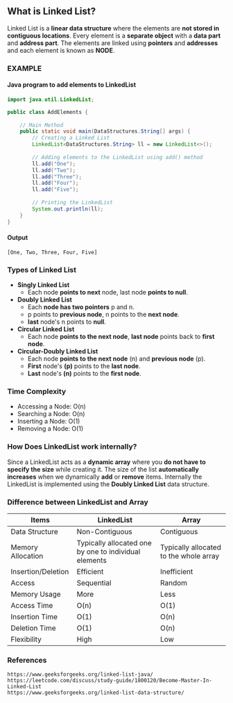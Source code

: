 ## What is Linked List?
Linked List is a **linear data structure** where the elements are **not stored in contiguous locations**. 
Every element is a **separate object** with a **data part** and **address part**.
The elements are linked using **pointers** and **addresses** and each element is known as **NODE**.

### EXAMPLE
#### Java program to add elements to LinkedList
```java
import java.util.LinkedList;

public class AddElements {
    
    // Main Method
    public static void main(DataStructures.String[] args) {
        // Creating a Linked List
        LinkedList<DataStructures.String> ll = new LinkedList<>();
        
        // Adding elements to the LinkedList using add() method
        ll.add("One");
        ll.add("Two");
        ll.add("Three");
        ll.add("Four");
        ll.add("Five");
        
        // Printing the LinkedList
        System.out.println(ll);
    }
}
```
#### Output
```
[One, Two, Three, Four, Five]
```

### Types of Linked List
- **Singly Linked List**
  - Each node **points to next** node, last node **points to null**.
- **Doubly Linked List**
  - Each **node has two pointers** p and n.
  - p points to **previous node**, n points to the **next node**.
  - **last** node's n points to **null**.
- **Circular Linked List**
  - Each node **points to the next node**, **last node** points back to **first node**.
- **Circular-Doubly Linked List**
  - Each node **points to the next node** (n) and **previous node** (p).
  - **First** node's **(p)** points to the **last node**.
  - **Last** node's **(n)** points to the **first node**.

### Time Complexity
- Accessing a Node: O(n)
- Searching a Node: O(n)
- Inserting a Node: O(1)
- Removing a Node: O(1)

### How Does LinkedList work internally?
Since a LinkedList acts as a **dynamic array** where you **do not have to specify the size** while creating it. The size of the list **automatically increases** when we dynamically **add** or **remove** items. Internally the LinkedList is implemented using the **Doubly Linked List** data structure.

### Difference between LinkedList and Array
| Items              | LinkedList                                            | Array                                  |
|--------------------|-------------------------------------------------------|----------------------------------------|
| Data Structure     | Non-Contiguous                                        | Contiguous                             |
| Memory Allocation  | Typically allocated one by one to individual elements | Typically allocated to the whole array |
| Insertion/Deletion | Efficient                                             | Inefficient                            |
| Access             | Sequential                                            | Random                                 |
| Memory Usage       | More                                                  | Less                                   |
| Access Time        | O(n)                                                  | O(1)                                   |
| Insertion Time     | O(1)                                                  | O(n)                                   |
| Deletion Time      | O(1)                                                  | O(n)                                   |
| Flexibility        | High                                                  | Low                                    |




### References
```
https://www.geeksforgeeks.org/linked-list-java/
https://leetcode.com/discuss/study-guide/1800120/Become-Master-In-Linked-List
https://www.geeksforgeeks.org/linked-list-data-structure/
```